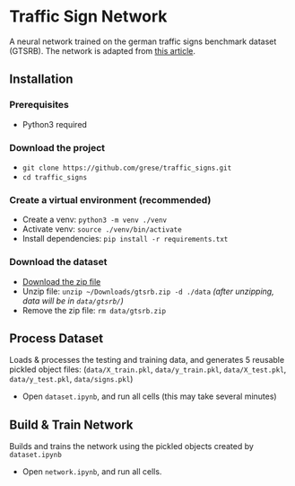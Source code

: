 # Traffic Sign Network

A neural network trained on the german traffic signs benchmark dataset (GTSRB). The network is adapted from [this article](https://www.pyimagesearch.com/2019/11/04/traffic-sign-classification-with-keras-and-deep-learning/).

## Installation

### Prerequisites

* Python3 required

### Download the project

* `git clone https://github.com/grese/traffic_signs.git`
* `cd traffic_signs`

### Create a virtual environment (recommended)

* Create a venv: `python3 -m venv ./venv`
* Activate venv: `source ./venv/bin/activate`
* Install dependencies: `pip install -r requirements.txt`

### Download the dataset

* [Download the zip file](https://drive.google.com/uc?authuser=0&export=download&id=1WxQ-LmSLUUDbFaA5GGgvx1y_gP4lk1iP)
* Unzip file: `unzip ~/Downloads/gtsrb.zip -d ./data` *(after unzipping, data will be in `data/gtsrb/`)*
* Remove the zip file: `rm data/gtsrb.zip`

## Process Dataset

Loads & processes the testing and training data, and generates 5 reusable pickled object files:
(`data/X_train.pkl`, `data/y_train.pkl`, `data/X_test.pkl`, `data/y_test.pkl`, `data/signs.pkl`)

* Open `dataset.ipynb`, and run all cells (this may take several minutes)

## Build & Train Network

Builds and trains the network using the pickled objects created by `dataset.ipynb`

* Open `network.ipynb`, and run all cells.
